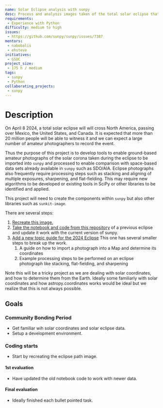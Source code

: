 ```yaml
---
name: Solar Eclipse analysis with sunpy
desc: Process and analysis images taken of the total solar eclipse that crosses the US in 2024
requirements:
 - Experience with Python
difficulty: medium to high
issues:
 - https://github.com/sunpy/sunpy/issues/7387
mentors:
 - nabobalis
 - ehsteve
initiatives:
 - GSOC
project_size:
 - 175 h / medium
tags:
 - sunpy
 - Python
collaborating_projects:
 - sunpy
---
```


# Description

On April 8 2024, a total solar eclipse will will cross North America, passing over Mexico, the United States, and Canada.
It is expected that more than 20 million people will be able to witness it and we can expect a large number of amateur photographers to record the event.

Thus the purpose of this project is to develop tools to enable ground-based amateur photographs of the solar corona taken during the eclipse to be imported into ``sunpy`` and processed to enable comparison with space-based data sets already available in ``sunpy`` such as SDO/AIA.
Eclipse photographs also frequently require processing steps such as stacking and aligning of multiple exposures, sharpening, and flat-fielding.
This may require new algorithms to be developed or existing tools in SciPy or  other libraries to be identified and applied.

This project will need to create the components within ``sunpy`` but also other libraries such as ``sunkit-image``.

There are several steps:

1. [Recreate this image.](https://svs.gsfc.nasa.gov/5073)
2. [Take the notebook and code from this repository](https://github.com/sunpy/solar-eclipse) of a previous eclipse and update it work with the current version of sunpy.
3. [Add a new topic guide for the 2024 Eclipse](https://github.com/sunpy/sunpy/issues/7387)
   This one has several smaller steps to break up the work.
   1. A guide on how to import a photograph into a Map and determine its coordinates
   2. Example processing steps to be performed on an eclipse photograph like stacking, flat-fielding, and sharpening

Note this will be a tricky project as we are dealing with solar coordinates, and how to determine them from the Earth.
Ideally some familiarly with solar coordinates and how astropy.coordinates works would be ideal but we realize that this is not always possible.

## Goals

### Community Bonding Period

* Get familiar wih solar coordinates and solar eclipse data.
* Setup a development environment.

### Coding starts

* Start by recreating the eclipse path image.

#### 1st evaluation

* Have updated the old notebook code to work with newer data.

#### Final evaluation

* Ideally finished each bullet pointed task.
